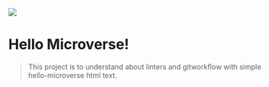 ![](https://img.shields.io/badge/Microverse-blueviolet)

# Hello Microverse!

> This project is to understand about linters and gitworkflow with simple hello-microverse html text. 